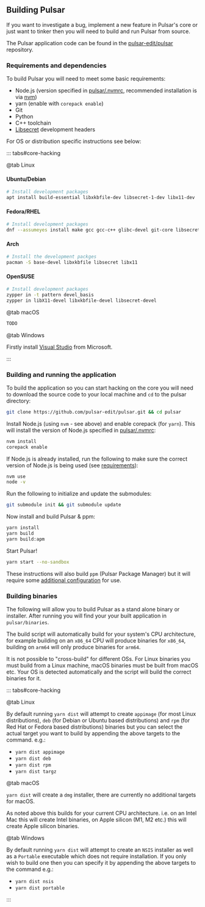## Building Pulsar

If you want to investigate a bug, implement a new feature in Pulsar's core or
just want to tinker then you will need to build and run Pulsar from source.

The Pulsar application code can be found in the
[pulsar-edit/pulsar](https://github.com/pulsar-edit/pulsar) repository.

### Requirements and dependencies

To build Pulsar you will need to meet some basic requirements:

- Node.js (version specified in [pulsar/.nvmrc](https://github.com/pulsar-edit/pulsar/blob/master/.nvmrc),
  recommended installation is via [nvm](https://github.com/nvm-sh/nvm))
- yarn (enable with `corepack enable`)
- Git
- Python
- C++ toolchain
- [Libsecret](https://wiki.gnome.org/Projects/Libsecret) development headers

For OS or distribution specific instructions see below:

::: tabs#core-hacking

@tab Linux

#### Ubuntu/Debian

```sh
# Install development packages
apt install build-essential libxkbfile-dev libsecret-1-dev libx11-dev
```

#### Fedora/RHEL

```sh
# Install development packages
dnf --assumeyes install make gcc gcc-c++ glibc-devel git-core libsecret-devel rpmdevtools libX11-devel libxkbfile-devel nss atk gdk-pixbuf2 gtk3 mesa-dri-drivers
```

#### Arch

```sh
# Install the development packges
pacman -S base-devel libxkbfile libsecret libx11
```

#### OpenSUSE

```sh
# Install development packages
zypper in -t pattern devel_basis
zypper in libX11-devel libxkbfile-devel libsecret-devel
```

@tab macOS

```sh
TODO
```

@tab Windows

Firstly install [Visual Studio](https://visualstudio.microsoft.com/downloads/) from Microsoft.

:::

### Building and running the application

To build the application so you can start hacking on the core you will need to
download the source code to your local machine and `cd` to the pulsar directory:

```sh
git clone https://github.com/pulsar-edit/pulsar.git && cd pulsar
```

Install Node.js (using `nvm` - see above) and enable corepack (for `yarn`).
This will install the version of Node.js specified in [pulsar/.nvmrc](https://github.com/pulsar-edit/pulsar/blob/master/.nvmrc):

```sh
nvm install
corepack enable
```

If Node.js is already installed, run the following to make sure the correct
version of Node.js is being used (see [requirements](#requirements-and-dependencies)):

```sh
nvm use
node -v
```

Run the following to initialize and update the submodules:

```sh
git submodule init && git submodule update
```

Now install and build Pulsar & ppm:

```sh
yarn install
yarn build
yarn build:apm
```

Start Pulsar!

```sh
yarn start --no-sandbox
```

These instructions will also build `ppm` (Pulsar Package Manager) but it will
require some [additional configuration](#using-ppm-pulsar-package-manager) for
use.

### Building binaries

The following will allow you to build Pulsar as a stand alone binary or
installer. After running you will find your your built application in
`pulsar/binaries`.

The build script will automatically build for your system's CPU architecture,
for example building on an `x86_64` CPU will produce binaries for `x86_64`,
building on `arm64` will only produce binaries for `arm64`.

It is not possible to "cross-build" for different OSs. For Linux binaries you
must build from a Linux machine, macOS binaries must be built from macOS etc.
Your OS is detected automatically and the script will build the correct binaries
for it.

::: tabs#core-hacking

@tab Linux

By default running `yarn dist` will attempt to create `appimage` (for most Linux
distributions), `deb` (for Debian or Ubuntu based distributions) and
`rpm` (for Red Hat or Fedora based distributions) binaries but you can select
the actual target you want to build by appending the above targets to the
command. e.g.:

- `yarn dist appimage`
- `yarn dist deb`
- `yarn dist rpm`
- `yarn dist targz`

@tab macOS

`yarn dist` will create a `dmg` installer, there are currently no additional
targets for macOS.

As noted above this builds for your current CPU architecture. i.e. on an Intel
Mac this will create Intel binaries, on Apple silicon (M1, M2 etc.) this will
create Apple silicon binaries.

@tab Windows

By default running `yarn dist` will attempt to create an `NSIS` installer as
well as a `Portable` executable which does not require installation.
If you only wish to build one then you can specify it by appending the above
targets to the command e.g.:

- `yarn dist nsis`
- `yarn dist portable`

:::
